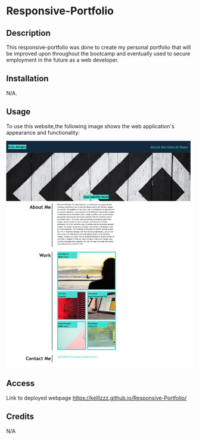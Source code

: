 # Responsive-Portfolio

## Description

This responsive-portfolio was done to create my personal portfolio that will be improved upon throughout the bootcamp and eventually used to secure employment in the future as a web developer.

## Installation

N/A.

## Usage

To use this website,the following image shows the web application's appearance and functionality:

![my portfolio webpage includes a header image, navigation bar, a header image, A title about me and another showcasing my work then my contact details at the bottom of the page](https://github.com/Kelllzzz/Responsive-Portfolio/blob/main/images/Screenshot.jpeg)

## Access

Link to deployed webpage
https://kelllzzz.github.io/Responsive-Portfolio/

## Credits

N/A
